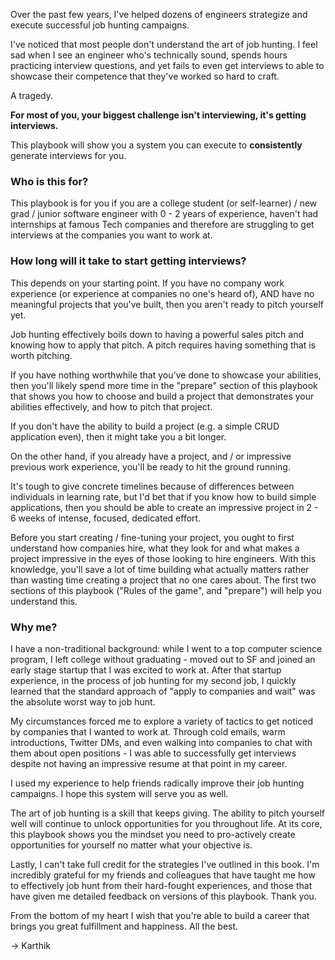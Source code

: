 Over the past few years, I've helped dozens of engineers strategize and execute successful job hunting campaigns.  

I've noticed that most people don't understand the art of job hunting. I feel sad when I see an engineer who's technically sound, spends hours practicing interview questions, and yet fails to even get interviews to able to showcase their competence that they've worked so hard to craft. 

A tragedy. 

**For most of you, your biggest challenge isn't interviewing, it's getting interviews.**  

This playbook will show you a system you can execute to **consistently** generate interviews for you.

### Who is this for?

This playbook is for you if you are a college student (or self-learner) / new grad / junior software engineer with 0 - 2 years of experience, haven't had internships at famous Tech companies and therefore are struggling to get interviews at the companies you want to work at. 

### How long will it take to start getting interviews?

This depends on your starting point. If you have no company work experience (or experience at companies no one's heard of), AND have no meaningful projects that you've built, then you aren't ready to pitch yourself yet.

Job hunting effectively boils down to having a powerful sales pitch and knowing how to apply that pitch. A pitch requires having something that is worth pitching.

If you have nothing worthwhile that you've done to showcase your abilities, then you'll likely spend more time in the "prepare" section of this playbook that shows you how to choose and build a project that demonstrates your abilities effectively, and how to pitch that project.

If you don't have the ability to build a project (e.g. a simple CRUD application even), then it might take you a bit longer.

On the other hand, if you already have a project, and / or impressive previous work experience, you'll be ready to hit the ground running.

It's tough to give concrete timelines because of differences between individuals in learning rate, but I'd bet that if you know how to build simple applications, then you should be able to create an impressive project in 2 - 6 weeks of intense, focused, dedicated effort. 

Before you start creating / fine-tuning your project, you ought to first understand how companies hire, what they look for and what makes a project impressive in the eyes of those looking to hire engineers. With this knowledge, you'll save a lot of time building what actually matters rather than wasting time creating a project that no one cares about. The first two sections of this playbook ("Rules of the game", and "prepare") will help you understand this. 

### Why me?

I have a non-traditional background: while I went to a top computer science program, I left college without graduating - moved out to SF and joined an early stage startup that I was excited to work at. After that startup experience, in the process of job hunting for my second job, I quickly learned that the standard approach of "apply to companies and wait" was the absolute worst way to job hunt.

My circumstances forced me to explore a variety of tactics to get noticed by companies that I wanted to work at. Through cold emails, warm introductions, Twitter DMs, and even walking into companies to chat with them about open positions - I was able to successfully get interviews despite not having an impressive resume at that point in my career.

I used my experience to help friends radically improve their job hunting campaigns. I hope this system will serve you as well.

The art of job hunting is a skill that keeps giving. The ability to pitch yourself well will continue to unlock opportunities for you throughout life. At its core, this playbook shows you the mindset you need to pro-actively create opportunities for yourself no matter what your objective is.

Lastly, I can't take full credit for the strategies I've outlined in this book. I'm incredibly grateful for my friends and colleagues that have taught me how to effectively job hunt from their hard-fought experiences, and those that have given me detailed feedback on versions of this playbook. Thank you.

From the bottom of my heart I wish that you're able to build a career that brings you great fulfillment and happiness. All the best.

-> Karthik